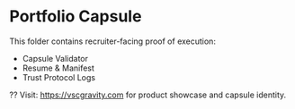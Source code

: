 # Portfolio Capsule

This folder contains recruiter-facing proof of execution:
- Capsule Validator
- Resume & Manifest
- Trust Protocol Logs

?? Visit: https://vscgravity.com for product showcase and capsule identity.
